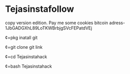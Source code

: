 # Tejasinstafollow
copy version edition. Pay me some cookies bitcoin adress-1JbGADGXhL89LoTKWBrbjgSVcFEPatdVEj


¢=pkg inatall git

¢=git clone git link

¢=cd Tejasinstahack

¢=bash Tejasinstahack
